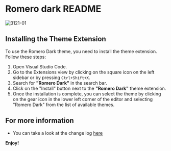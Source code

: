# Romero dark README
![3121-01](https://github.com/yousefturin/romero-dark/assets/94796673/9db28dbf-1303-4537-877c-097f36665f8d)


## Installing the Theme Extension

To use the Romero Dark theme, you need to install the theme extension. Follow these steps:

1. Open Visual Studio Code.
2. Go to the Extensions view by clicking on the square icon on the left sidebar or by pressing `Ctrl+Shift+X`.
3. Search for **"Romero Dark"** in the search bar.
4. Click on the "Install" button next to the **"Romero Dark"** theme extension.
5. Once the installation is complete, you can select the theme by clicking on the gear icon in the lower left corner of the editor and selecting "Romero Dark" from the list of available themes.

## For more information

* You can take a look at the change log [here](https://github.com/yousefturin/romero-dark/blob/master/CHANGELOG.md)

**Enjoy!**
